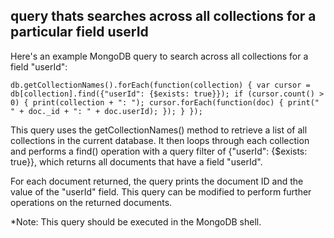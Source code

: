 ## query thats searches across all collections for a particular field userId

Here's an example MongoDB query to search across all collections for a field "userId":

`
db.getCollectionNames().forEach(function(collection) {
   var cursor = db[collection].find({"userId": {$exists: true}});
   if (cursor.count() > 0) {
      print(collection + ": ");
      cursor.forEach(function(doc) {
         print("  " + doc._id + ": " + doc.userId);
      });
   }
});
`

This query uses the getCollectionNames() method to retrieve a list of all collections in the current database. It then loops through each collection and performs a find() operation with a query filter of {"userId": {$exists: true}}, which returns all documents that have a field "userId".

For each document returned, the query prints the document ID and the value of the "userId" field. This query can be modified to perform further operations on the returned documents.

*Note: This query should be executed in the MongoDB shell.
